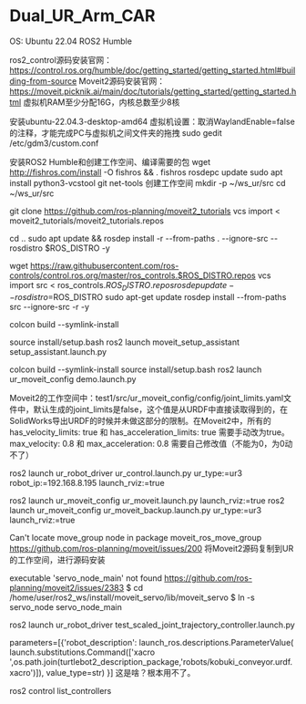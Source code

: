 # Dual_UR_Arm_CAR

OS: Ubuntu 22.04 ROS2 Humble

ros2_control源码安装官网：https://control.ros.org/humble/doc/getting_started/getting_started.html#building-from-source
Moveit2源码安装官网：https://moveit.picknik.ai/main/doc/tutorials/getting_started/getting_started.html
虚拟机RAM至少分配16G，内核总数至少8核

安装ubuntu-22.04.3-desktop-amd64
虚拟机设置：取消WaylandEnable=false的注释，才能完成PC与虚拟机之间文件夹的拖拽
sudo gedit /etc/gdm3/custom.conf

安装ROS2 Humble和创建工作空间、编译需要的包
wget http://fishros.com/install -O fishros && . fishros
rosdepc update
sudo apt install python3-vcstool git net-tools
创建工作空间
mkdir -p ~/ws_ur/src
cd ~/ws_ur/src

git clone https://github.com/ros-planning/moveit2_tutorials
vcs import < moveit2_tutorials/moveit2_tutorials.repos

cd ..
sudo apt update && rosdep install -r --from-paths . --ignore-src --rosdistro $ROS_DISTRO -y

wget https://raw.githubusercontent.com/ros-controls/control.ros.org/master/ros_controls.$ROS_DISTRO.repos
vcs import src < ros_controls.$ROS_DISTRO.repos
rosdep update --rosdistro=$ROS_DISTRO
sudo apt-get update
rosdep install --from-paths src --ignore-src -r -y

colcon build --symlink-install

source install/setup.bash
ros2 launch moveit_setup_assistant setup_assistant.launch.py

colcon build --symlink-install
source install/setup.bash
ros2 launch ur_moveit_config demo.launch.py

Moveit2的工作空间中：test1/src/ur_moveit_config/config/joint_limits.yaml文件中，默认生成的joint_limits是false，这个值是从URDF中直接读取得到的，在SolidWorks导出URDF的时候并未做这部分的限制。在Moveit2中，所有的    has_velocity_limits: true 和 has_acceleration_limits: true 需要手动改为true。max_velocity: 0.8 和 max_acceleration: 0.8 需要自己修改值（不能为0，为0动不了）




ros2 launch ur_robot_driver ur_control.launch.py ur_type:=ur3 robot_ip:=192.168.8.195 launch_rviz:=true


ros2 launch ur_moveit_config ur_moveit.launch.py launch_rviz:=true
ros2 launch ur_moveit_config ur_moveit_backup.launch.py ur_type:=ur3 launch_rviz:=true





Can't locate move_group node in package moveit_ros_move_group
https://github.com/ros-planning/moveit/issues/200
将Moveit2源码复制到UR的工作空间，进行源码安装



executable 'servo_node_main' not found
https://github.com/ros-planning/moveit2/issues/2383
$ cd /home/user/ros2_ws/install/moveit_servo/lib/moveit_servo
$ ln -s servo_node servo_node_main



ros2 launch ur_robot_driver test_scaled_joint_trajectory_controller.launch.py



parameters=[{'robot_description': launch_ros.descriptions.ParameterValue( launch.substitutions.Command(['xacro ',os.path.join(turtlebot2_description_package,'robots/kobuki_conveyor.urdf.xacro')]), value_type=str)  }]
这是啥？根本用不了。




ros2 control list_controllers
